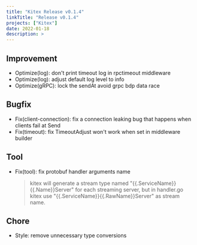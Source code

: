 ```yaml
---
title: "Kitex Release v0.1.4"
linkTitle: "Release v0.1.4"
projects: ["Kitex"]
date: 2022-01-18
description: >
---
```


## Improvement

- Optimize(log): don't print timeout log in rpctimeout middleware
- Optimize(log): adjust default log level to info
- Optimize(gRPC): lock the sendAt avoid grpc bdp data race

## Bugfix

- Fix(client-connection): fix a connection leaking bug that happens when clients fail at Send
- Fix(timeout): fix TimeoutAdjust won't work when set in middleware builder

## Tool

- Fix(tool): fix protobuf handler arguments name
  > kitex will generate a stream type named "{{.ServiceName}}{{.Name}}Server" for each streaming server,
  > but in handler.go kitex use "{{.ServiceName}}{{.RawName}}Server" as stream name.

## Chore

- Style: remove unnecessary type conversions
